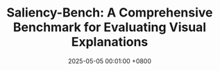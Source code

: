 ---
title:          "Saliency-Bench: A Comprehensive Benchmark for Evaluating Visual Explanations"
date:           2025-05-05 00:01:00 +0800
selected:       true
pub:            "KDD"
pub_date:       "2025"
cover:          /assets/images/covers/cover1.jpg
authors:
- Yifei Zhang, James Song, Siyi Gu, Tianxu Jiang, Bo Pan, Guangji Bai, Liang Zhao
links:
   Paper: https://arxiv.org/pdf/2310.08537
---